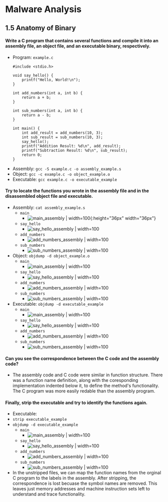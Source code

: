 # Malware Analysis
## 1.5 Anatomy of Binary

#### Write a C program that contains several functions and compile it into an assembly file, an object file, and an executable binary, respectively.
* Program: `example.c`
    ``` 
    #include <stdio.h>
    
    void say_hello() {
        printf("Hello, World!\n");
    }
    
    int add_numbers(int a, int b) {
        return a + b;
    }
    
    int sub_numbers(int a, int b) {
        return a - b;
    }
    
    int main() {
        int add_result = add_numbers(10, 3);
        int sub_result = sub_numbers(10, 3);
        say_hello();
        printf("Addition Result: %d\n", add_result);
        printf("Subtraction Result: %d\n", sub_result);
        return 0;
    }
    ```
* Assembly: ```gcc -S example.c -o assembly_example.s```
* Object: ```gcc -c example.c -o object_example.o```
* Executable: ```gcc example.c -o executable_example```


#### Try to locate the functions you wrote in the assembly file and in the disassembled object file and executable. 
* Assembly: ```cat assembly_example.s```
    * `main`
        * ![main_assembly | width=100](Screenshots/assembly/main.png){:height="36px" width="36px"}
    * `say_hello`
        * ![say_hello_assembly | width=100](Screenshots/assembly/say_hello.png)
    * `add_numbers`
        * ![add_numbers_assembly | width=100](Screenshots/assembly/add_numbers.png)
    * `sub_numbers`
        * ![sub_numbers_assembly | width=100](Screenshots/assembly/sub_numbers.png)
* Object: ```objdump -d object_example.o```
    * `main`
        * ![main_assembly | width=100](Screenshots/object/main.png)
    * `say_hello`
        * ![say_hello_assembly | width=100](Screenshots/object/say_hello.png)
    * `add_numbers`
        * ![add_numbers_assembly | width=100](Screenshots/object/add_numbers.png)
    * `sub_numbers`
        * ![sub_numbers_assembly | width=100](Screenshots/object/sub_numbers.png)
* Executable: ```objdump -d executable_example```
    * `main`
        * ![main_assembly | width=100](Screenshots/executable/main.png)
    * `say_hello`
        * ![say_hello_assembly | width=100](Screenshots/executable/say_hello.png)
    * `add_numbers`
        * ![add_numbers_assembly | width=100](Screenshots/executable/add_numbers.png)
    * `sub_numbers`
        * ![sub_numbers_assembly | width=100](Screenshots/executable/sub_numbers.png)

#### Can you see the correspondence between the C code and the assembly code?
* The assembly code and C code were similar in function structure. There was a function name definition, along with the coresponding implementation indented below it, to define the method's functionality. The C program was more easily redable than the assembly program.

#### Finally, strip the executable and try to identify the functions again.
* Executable:
* `strip executable_example`
* `objdump -d executable_example`
    * `main`
        * ![main_assembly | width=100](Screenshots/stripped/main.png)
    * `say_hello`
        * ![say_hello_assembly | width=100](Screenshots/stripped/say_hello.png)
    * `add_numbers`
        * ![add_numbers_assembly | width=100](Screenshots/stripped/add_numbers.png)
    * `sub_numbers`
        * ![sub_numbers_assembly | width=100](Screenshots/stripped/sub_numbers.png)
* In the unstripped files, we can map the function names from the orginal C program to the labels in the assembly. After stripping, the correspondence is lost becuase the symbol names are removed. This leaves just memory addresses and machine instruction sets left to understand and trace functionality. 





